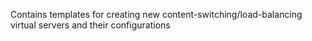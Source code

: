 Contains templates for creating new content-switching/load-balancing virtual servers and their configurations